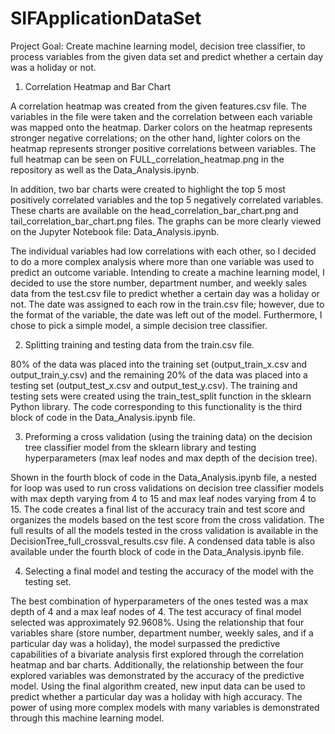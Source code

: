 # SIFApplicationDataSet

Project Goal: Create machine learning model, decision tree classifier, to process variables from the given data set and predict whether a certain day was a holiday or not.

1. Correlation Heatmap and Bar Chart

A correlation heatmap was created from the given features.csv file. 
The variables in the file were taken and the correlation between each variable was mapped onto the heatmap.
Darker colors on the heatmap represents stronger negative correlations; on the other hand, lighter colors on the heatmap represents stronger positive correlations between variables.
The full heatmap can be seen on FULL_correlation_heatmap.png in the repository as well as the Data_Analysis.ipynb.

In addition, two bar charts were created to highlight the top 5 most positively correlated variables and the top 5 negatively correlated variables.
These charts are available on the head_correlation_bar_chart.png and tail_correlation_bar_chart.png files. The graphs can be more clearly viewed on the Jupyter Notebook file: Data_Analysis.ipynb.

The individual variables had low correlations with each other, so I decided to do a more complex analysis where more than one variable was used to predict an outcome variable. Intending to create a machine learning model, I decided to use the store number, department number, and weekly sales data from the test.csv file to predict whether a certain day was a holiday or not. The date was assigned to each row in the train.csv file; however, due to the format of the variable, the date was left out of the model. Furthermore, I chose to pick a simple model, a simple decision tree classifier.

2. Splitting training and testing data from the train.csv file. 

80% of the data was placed into the training set (output_train_x.csv and output_train_y.csv) and the remaining 20% of the data was placed into a testing set (output_test_x.csv and output_test_y.csv). The training and testing sets were created using the train_test_split function in the sklearn Python library. The code corresponding to this functionality is the third block of code in the Data_Analysis.ipynb file.

3. Preforming a cross validation (using the training data) on the decision tree classifier model from the sklearn library and testing hyperparameters (max leaf nodes and max depth of the decision tree).

Shown in the fourth block of code in the Data_Analysis.ipynb file, a nested for loop was used to run cross validations on decision tree classifier models with max depth varying from 4 to 15 and max leaf nodes varying from 4 to 15. The code creates a final list of the accuracy train and test score and organizes the models based on the test score from the cross validation. The full results of all the models tested in the cross validation is available in the DecisionTree_full_crossval_results.csv file. A condensed data table is also available under the fourth block of code in the Data_Analysis.ipynb file.

4. Selecting a final model and testing the accuracy of the model with the testing set.

The best combination of hyperparameters of the ones tested was a max depth of 4 and a max leaf nodes of 4. The test accuracy of final model selected was approximately 92.9608%. Using the relationship that four variables share (store number, department number, weekly sales, and if a particular day was a holiday), the model surpassed the predictive capabilities of a bivariate analysis first explored through the correlation heatmap and bar charts. Additionally, the relationship between the four explored variables was demonstrated by the accuracy of the predictive model. Using the final algorithm created, new input data can be used to predict whether a particular day was a holiday with high accuracy. The power of using more complex models with many variables is demonstrated through this machine learning model.




